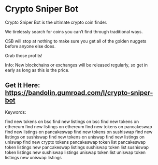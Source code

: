 # Crypto Sniper Bot


Crypto Sniper Bot is the ultimate crypto coin finder.

We tirelessly search for coins you can’t find through traditional ways.

CSB will stop at nothing to make sure you get all of the golden nuggets before anyone else does.

Grab those profits!

Info: New blockchains or exchanges will be released regularly, so get in early as long as this is the price.

## Get It Here: https://bandolin.gumroad.com/l/crypto-sniper-bot


Keywords:

find new tokens on bsc find new listings on bsc find new tokens on ethereum find new listings on ethereum find new tokens on pancakeswap find new listings on pancakeswap find new tokens on sushiswap find new listings on sushiswap find new tokens on uniswap find new listings on uniswap find new crypto tokens pancakeswap token list pancakeswap token listings new pancakeswap listings sushiswap token list sushiswap token listings new sushiswap listings uniswap token list uniswap token listings new uniswap listings
